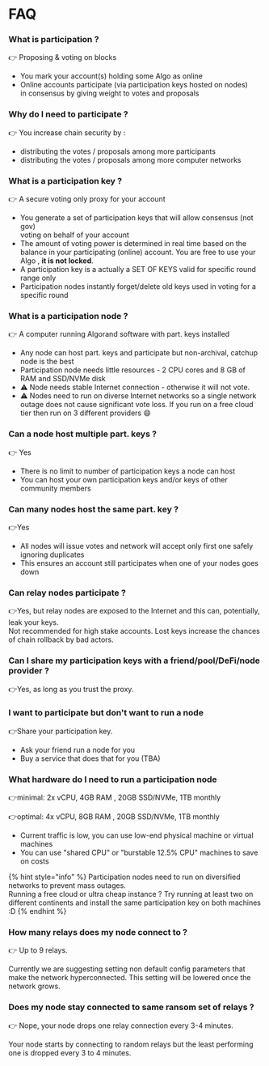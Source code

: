 # FAQ

### What is participation ?

👉 Proposing & voting on blocks

* You mark your account(s) holding some Algo as online
* Online accounts participate (via participation keys hosted on nodes) \
  in consensus by giving weight to votes and proposals

### Why do I need to participate ?

👉 You increase chain security by :

* distributing the votes / proposals among more participants
* distributing the votes / proposals among more computer networks

### What is a participation key ?

👉 A secure voting only proxy for your account

* You generate a set of participation keys that will allow consensus (not gov) \
  voting on behalf of your account
* The amount of voting power is determined in real time based on the balance in your participating (online) account. You are free to use your Algo , **it is not locked**.
* A participation key is a actually a SET OF KEYS valid for specific round range only
* Participation nodes instantly forget/delete old keys used in voting for a specific round

### What is a participation node ?

👉 A computer running Algorand software with part. keys installed

* Any node can host part. keys and participate but non-archival, catchup node is the best
* Participation node needs  little resources - 2 CPU cores and 8 GB of RAM and SSD/NVMe disk
* :warning: Node needs stable Internet connection - otherwise it will not vote.
* :warning: Nodes need to run on diverse Internet networks so a single network outage does not cause significant vote loss. If you run on a free cloud tier then run on 3 different providers :smile:

### Can a node host multiple part. keys ?

👉 Yes

* There is no limit to number of participation keys a node can host
* You can host your own participation keys and/or keys of other community members

### Can many nodes host the same part. key  ?

👉Yes

* All nodes will issue votes and network will accept only first one safely ignoring duplicates
* This ensures an account still participates when one of your nodes goes down&#x20;

### Can relay nodes participate ?

👉Yes, but relay nodes are exposed to the Internet and this can, potentially, leak your keys. \
Not recommended for high stake accounts. Lost keys increase the chances of chain rollback by bad actors.

### Can I share my participation keys with a friend/pool/DeFi/node provider ?

👉Yes, as long as you trust the proxy.

### I want to participate but don't want to run a node

👉Share your participation key.

* Ask your friend run a node for you
* Buy a service that does that for you (TBA)

### What hardware do I need to run a participation node

👉minimal: 2x vCPU, 4GB RAM , 20GB SSD/NVMe, 1TB monthly &#x20;

👉optimal: 4x vCPU, 8GB RAM , 20GB SSD/NVMe, 1TB monthly &#x20;

* Current traffic is low, you can use low-end physical machine or virtual machines
* You can use "shared CPU" or "burstable 12.5% CPU" machines to save on costs

{% hint style="info" %}
Participation nodes need to run on diversified networks to prevent mass outages. \
Running a free cloud or ultra cheap instance ? Try running at least two on different continents and install the same participation key on both machines :D
{% endhint %}

### How many relays does my node connect to ?

👉 Up to 9 relays.

Currently we are suggesting setting non default config parameters that make the network hyperconnected. This setting will be lowered once the network grows.

### Does my node stay connected to same ransom set of relays ?

👉 Nope, your node drops one relay connection every 3-4 minutes.

Your node starts by connecting to random relays but the least performing one is dropped every 3 to 4 minutes.&#x20;
